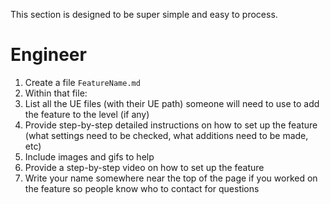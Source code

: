 This section is designed to be super simple and easy to process.

# Engineer
1. Create a file `FeatureName.md`
2. Within that file:
3. List all the UE files (with their UE path) someone will need to use to add the feature to the level (if any)
4. Provide step-by-step detailed instructions on how to set up the feature (what settings need to be checked, what additions need to be made, etc)
5. Include images and gifs to help
6. Provide a step-by-step video on how to set up the feature
7. Write your name somewhere near the top of the page if you worked on the feature so people know who to contact for questions
